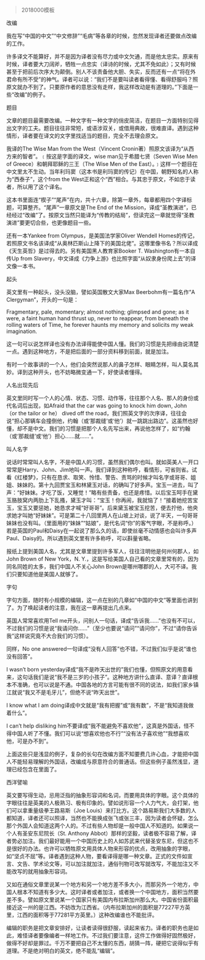 # 
> 2018000模板


改编


我在写“中国的中文”“中文修辞”“毛病”等各章的时候，忽然发现译者还要做点改编的工作。

许多译文不能算好，并不是因为译者没有尽力或中文欠通，而是他太忠实。原来有时候，译者要大刀阔斧，牺牲一点忠实（译诗的时候，尤其不免如此）；又有时候甚至于把前后次序大为颠倒。别人不该责备他大胆、失实，反而还有一点“将在外君命有所不受”的神气。译者可以说：“我们不是要叫读者看得懂、看得舒服吗？照原文就办不到了。只要原作者的意思没有走样，我这样改动是有道理的。”下面是一些“改编”的例子。





题目


文章的题目最需要改编。一种文字有一种文字的俏皮简洁，在题目一方面特别见得出文字的工夫。题目往往非常短，或语涉双关，或借用典故，很难直译。遇到这种情形，译者要在译文的文字里找适当的题目，完全不去理会原文。

我译的The Wise Man from the West（Vincent Cronin著）照原文该译为“从西方来的智者”。﹝按这是字面的译文，wise man见于希腊七贤（Seven Wise Men of Greece）和朝拜耶稣的三王（The Wise Men of the East）。﹞这样一个题目在中文里太不生动。当年利玛窦（这本书是利玛窦的传记）在中国，朝野知名的人称为“西泰子”，这个from the West正和这个“西”相合。与其忠于原文，不如忠于读者，所以用了这个译名。

这本书里面连“楔子”“尾声”在内，共十六章，除第一章外，每章都用四个字译标题，可算整齐。“尾声”一章原文是The End of the Mission，译成“圣教演进”，已经经过“改编”了。按原文当然只能译为“传教的结局”，但读完这一章就觉得“圣教演进”要更切合些，也更像题目一些。

还有一本Yankee from Olympus，是美国法学家Oliver Wendell Homes的传记，若照原文书名该译成“从奥林匹斯山上降下的美国北佬”。这哪里像书名？所以译成《天生英哲》是过得去的。另有美国黑人教育家Booker T. Washington有一本自传Up from Slavery，中文译成《力争上游》也比照字面“从奴隶身份爬上去”的译文像一本书。





起头


英文里有一种起头，没头没脑，譬如英国散文大家Max Beerbohm有一篇名作“A Clergyman”，开头的一句是：





Fragmentary, pale, momentary; almost nothing; glimpsed and gone; as it were, a faint human hand thrust up, never to reappear, from beneath the rolling waters of Time, he forever haunts my memory and solicits my weak imagination.





这一句可以说怎样译也没有办法译得能使中国人懂。我们的习惯是先把缘由说清楚一点。遇到这种地方，不是把后面的一部分资料移到前面，就是加注。

有时一个故事讲的一个人，他们会突然说那人的鼻子怎样、眼睛怎样，叫人莫名其妙。译到这种开头，也不妨略微变通一下，好使读者懂得。





人名出现先后


英文里同时写一个人的心情、状态、习惯、动作等，往往那个人名、那人的身份或代名词后出现，如Afraid that the car was going to knock him down, John （or the tailor or he） dived off the road，我们照英文字的次序译，往往会说“担心那辆车会撞倒他，约翰（或‘那裁缝’或‘他’）就一跳跳出路边”。这虽然也好懂，却不是中文。我们的习惯是把那个人名先写出来，再说他怎样了，如“约翰（或‘那裁缝’或‘他’）担心……就……”。





叫人名字


说话时常常叫人名字，不是中国人的习惯，虽然我们偶尔也叫。就如英美人一开口常常是Harry、John、Jim地叫一声。我们译到这种称呼，看情形，可省则省。试看《红楼梦》，只有在恳求、取笑、怜惜、警告、责骂的时候才叫名字或哥哥、姐姐、妹妹的。第十九回贾宝玉和林黛玉对话，的确叫了好多声。宝玉一进去，叫了声：“好妹妹。才吃了饭，又睡觉！”略有些责备，也还是疼惜。以后宝玉呵手在黛玉胳肢窝内两肋上下乱搔，黛玉才叫：“宝玉！你再闹，我就恼了！”接着她挖苦宝玉，宝玉又要惩她，她恳求才喊“好哥哥”。后来黛玉被宝玉挖苦，便去拧他，他央求她才叫她“好妹妹”。可是第二十八回里两人在山坡上对谈，说了半天，一句哥哥妹妹也没有叫。（里面用的“妹妹”“姑娘”，是代名词“你”的客气字眼，不是称呼。）若是英国的Paul和Daisy在一起说了那么久的话，即使丝毫不动情感也会叫许多声Paul、Daisy的。所以遇到英文里有许多称呼，可以斟量省略。

报纸上提到美国人名，尤其是文章里提到许多军人，往往注明他是何州何郡人，如John Brown of New York，N. Y.，这是写给美国人自己看的文章里常有的，因为同名同姓的太多，我们中国人不关心John Brown是哪州哪郡的人，大可不译。我们只要知道他是美国人就够了。





字句


字句方面，随时有小规模的编辑，这一点在别的几章如“中国的中文”等里面也讲到了。为了唤起读者的注意，我在这一章再提出几点来。

英国人常常喜欢用Tell me开头，问别人一句话，译成“告诉我……”也没有不可以，不过我们的习惯是说“我请问你……”（至少也要说“请问”“请问你”，不过“请你告诉我”这样说究竟不大合我们的习惯）。

同样，No one answered一句译成“没有人回答”也不错，不过我们似乎是说“谁也没有回答”。

I wasn’t born yesterday译成“我不是昨天出世的”我们也懂，但照原文的用意看来，这句话我们是说“我不是三岁的小孩子”。这种地方讲什么直译、意译？直译根本不准确，也可以说是不通。中国各地的方言可能有很不同的说法，如我们家乡镇江就说“我又不是毛牙儿”，但绝不说“昨天出世”。

I know what I am doing译成中文就是“我有把握”或“我有数”，不是“我知道我做着什么”。

I can’t help disliking him不要译成“我不能避免不喜欢他”，这真是外国话，怪不得中国人听了不懂。我们可以说“想喜欢他也不行”“没有法子喜欢他”“我想喜欢他，可是办不到”。

上面这些只是浅显的例子，复杂的长句在改编方面不知要费几许心血，才能把中国人不能轻易理解的外国话，改编成与原意符合的普通话。但这些例子虽然浅显，道理已经包含在里面了。





西洋譬喻


英文要写得生动，忌用泛指的抽象形容词和名词，而要用具体的字眼。这个具体的字眼往往是英美的人极熟习、极有印象的。譬如说形容一个人力气大，会打架，他们可以拿重量级拳王路易斯（Joe Louis）来打比方。这个路易斯我们大多数的人都知道，译者还可以照译，当然也不能换成张飞或张三丰，因为读者会怀疑，怎么那个外国人会知道这两个人的。不过有些人物却是一般中国人不知道的。如果说一个人有圣安东尼院长（St. Anthony Abbot）那样的坚毅，读者极不容易了解，译者势必加注。我们最好能用一个中国历史上的人如苏武来代替圣安东尼，但这也不是很好的办法。也许可以牺牲原文用具体人物来形容的优点，改用抽象的字眼，如“坚贞不屈”等。译者遇到这种人物，要看译得是哪一种文章。正式的文件如宣言、文告、学术论文等，可以加注就加注，通俗刊物可改写就改写，不能加注又不能改写的就用抽象形容词。

又如在通俗文章里说某一个地方和另一个地方差不多大小，而那另外一个地方，中国人根本不知道有多少大。这时译者或者加注，或者换一个中国地方，面积当然要差不多。譬如原文里说某一个国家只有美国内布拉斯加州那么大。中国省份面积最接近这一州的是江西。不妨改为江西省。（内布拉斯加州的面积是77227平方英里，江西的面积等于77281平方英里。）这种改编谁也不能批评。

编辑的职务是把文章安排好，让读者读得很舒服，读起来省力。译者的职务也是如此，难怪译者要像编者一样地工作。不过我们要注意，这件工作做得好固然极好，做得不好却是罪过。千万不要把自己不太懂的东西，胡猜一阵，硬把它说得似乎有道理。不是绝对明白的英文，绝不能乱“编辑”。





